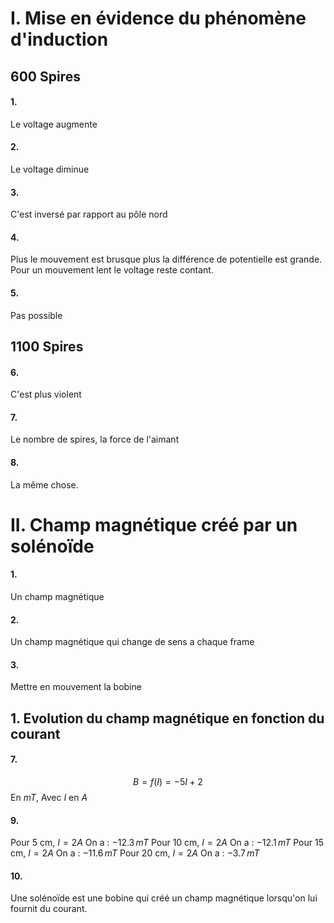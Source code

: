 # I. Mise en évidence du phénomène d'induction
## 600 Spires
#### 1.
Le voltage augmente

#### 2.
Le voltage diminue

#### 3.
C'est inversé par rapport au pôle nord

#### 4.
Plus le mouvement est brusque plus la différence de potentielle est grande. 
Pour un mouvement lent le voltage reste contant. 

#### 5.
Pas possible

## 1100 Spires
#### 6.
C'est plus violent

#### 7.
Le nombre de spires, la force de l'aimant

#### 8.
La même chose. 

# II. Champ magnétique créé par un solénoïde
#### 1. 
Un champ magnétique

#### 2.
Un champ magnétique qui change de sens a chaque frame

#### 3.
Mettre en mouvement la bobine

## 1. Evolution du champ magnétique en fonction du courant
#### 7.
$$B = f(I) = -5I + 2$$
En $mT$, 
Avec $I$ en $A$

#### 9.
Pour $5$ cm, $I = 2A$ On a : $-12.3 \, mT$ 
Pour $10$ cm, $I = 2A$ On a : $-12.1 \, mT$ 
Pour $15$ cm, $I = 2A$ On a : $-11.6 \, mT$ 
Pour $20$ cm, $I = 2A$ On a : $-3.7 \, mT$ 

#### 10.
Une solénoïde est une bobine qui créé un champ magnétique lorsqu'on lui fournit du courant. 
